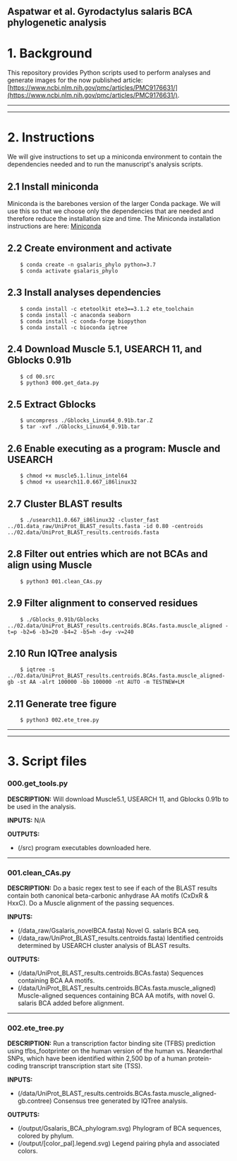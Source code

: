 

## Aspatwar et al. Gyrodactylus salaris BCA phylogenetic analysis

# 1. Background
This repository provides Python scripts used to perform analyses and generate images for the now published article: [https://www.ncbi.nlm.nih.gov/pmc/articles/PMC9176631/](https://www.ncbi.nlm.nih.gov/pmc/articles/PMC9176631/).

---
---
# 2. Instructions
We will give instructions to set up a miniconda environment to contain the dependencies needed and to run the manuscript's analysis scripts.

## 2.1 Install miniconda
Miniconda is the barebones version of the larger Conda package. We will use this so that we choose only the dependencies that are needed and therefore reduce the installation size and time. The Miniconda installation instructions are here: [Miniconda](https://docs.conda.io/en/latest/miniconda.html)

## 2.2 Create environment and activate
```
    $ conda create -n gsalaris_phylo python=3.7
    $ conda activate gsalaris_phylo
```

## 2.3 Install analyses dependencies
```
    $ conda install -c etetoolkit ete3==3.1.2 ete_toolchain
    $ conda install -c anaconda seaborn
    $ conda install -c conda-forge biopython
    $ conda install -c bioconda iqtree
```

## 2.4 Download Muscle 5.1, USEARCH 11, and Gblocks 0.91b
```
    $ cd 00.src
    $ python3 000.get_data.py
```

## 2.5 Extract Gblocks
```
    $ uncompress ./Gblocks_Linux64_0.91b.tar.Z
    $ tar -xvf ./Gblocks_Linux64_0.91b.tar
```

## 2.6 Enable executing as a program: Muscle and USEARCH
```
    $ chmod +x muscle5.1.linux_intel64
    $ chmod +x usearch11.0.667_i86linux32
```

## 2.7 Cluster BLAST results
```
    $ ./usearch11.0.667_i86linux32 -cluster_fast ../01.data_raw/UniProt_BLAST_results.fasta -id 0.80 -centroids ../02.data/UniProt_BLAST_results.centroids.fasta
```

## 2.8 Filter out entries which are not BCAs and align using Muscle
```
    $ python3 001.clean_CAs.py
```

## 2.9 Filter alignment to conserved residues
```
    $ ./Gblocks_0.91b/Gblocks ../02.data/UniProt_BLAST_results.centroids.BCAs.fasta.muscle_aligned -t=p -b2=6 -b3=20 -b4=2 -b5=h -d=y -v=240
```

## 2.10 Run IQTree analysis
```
    $ iqtree -s ../02.data/UniProt_BLAST_results.centroids.BCAs.fasta.muscle_aligned-gb -st AA -alrt 100000 -bb 100000 -nt AUTO -m TESTNEW+LM
```

## 2.11 Generate tree figure
```
    $ python3 002.ete_tree.py
```



---
---
# 3. Script files
### __000.get_tools.py__
**DESCRIPTION:** 
Will download Muscle5.1, USEARCH 11, and Gblocks 0.91b to be used in the analysis.

__INPUTS:__ N/A

__OUTPUTS:__
* (/src) program executables downloaded here.


---
### __001.clean_CAs.py__
**DESCRIPTION:** 
Do a basic regex test to see if each of the BLAST results contain both canonical beta-carbonic anhydrase AA motifs (CxDxR & HxxC). Do a Muscle alignment of the passing sequences.

__INPUTS:__
- (/data_raw/Gsalaris_novelBCA.fasta) Novel G. salaris BCA seq.
- (/data_raw/UniProt_BLAST_results.centroids.fasta) Identified centroids determined by USEARCH cluster analysis of BLAST results.

__OUTPUTS:__
* (/data/UniProt_BLAST_results.centroids.BCAs.fasta) Sequences containing BCA AA motifs.
* (/data/UniProt_BLAST_results.centroids.BCAs.fasta.muscle_aligned) Muscle-aligned sequences containing BCA AA motifs, with novel G. salaris BCA added before alignment.

---
### __002.ete_tree.py__
**DESCRIPTION:** 
Run a transcription factor binding site (TFBS) prediction using tfbs_footprinter on the human version of the human vs. Neanderthal SNPs, which have been identified within 2,500 bp of a human protein-coding transcript transcription start site (TSS).

__INPUTS:__
* (/data/UniProt_BLAST_results.centroids.BCAs.fasta.muscle_aligned-gb.contree) Consensus tree generated by IQTree analysis.

__OUTPUTS:__
* (/output/Gsalaris_BCA_phylogram.svg) Phylogram of BCA sequences, colored by phylum.
* (/output/[color_pal].legend.svg) Legend pairing phyla and associated colors.
